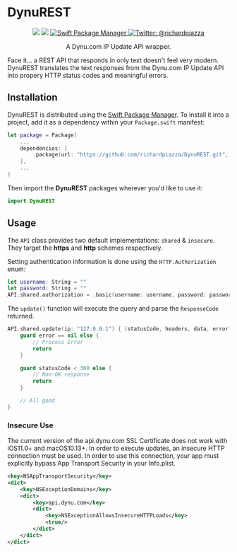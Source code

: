# DynuREST

<p align="center">
    <img src="https://github.com/richardpiazza/DynuREST/workflows/Swift/badge.svg?branch=master" />
    <img src="https://img.shields.io/badge/Swift-5.2-orange.svg" />
    <a href="https://swift.org/package-manager">
        <img src="https://img.shields.io/badge/swiftpm-compatible-brightgreen.svg?style=flat" alt="Swift Package Manager" />
    </a>
    <a href="https://twitter.com/richardpiazza">
        <img src="https://img.shields.io/badge/twitter-@richardpiazza-blue.svg?style=flat" alt="Twitter: @richardpiazza" />
    </a>
</p>

<p align="center">A Dynu.com IP Update API wrapper.</p>

Face it... a REST API that responds in only text doesn't feel very modern. DynuREST translates the text responses from the Dynu.com IP Update API into propery HTTP status codes and meaningful errors.

## Installation

DynuREST is distributed using the [Swift Package Manager](https://swift.org/package-manager). To install it into a project, add it as a dependency within your `Package.swift` manifest:

```swift
let package = Package(
    ...
    dependencies: [
        .package(url: "https://github.com/richardpiazza/DynuREST.git", from: "2.0.0")
    ],
    ...
)
```

Then import the **DynuREST** packages wherever you'd like to use it:

```swift
import DynuREST
```

## Usage

The `API` class provides two default implementations: `shared` & `insecure`. They target the **https** and **http** schemes respectively.

Setting authentication information is done using the `HTTP.Authorization` enum:

```swift
let username: String = ""
let password: String = ""
API.shared.authorization = .basic(username: username, password: password)
```

The `update()` function will execute the query and parse the `ResponseCode` returned.

```swift
API.shared.update(ip: "127.0.0.1") { (statusCode, headers, data, error) in
    guard error == nil else {
        // Process Error
        return
    }

    guard statusCode < 300 else {
        // Non-OK response
        return
    }

    // All good
}
```

### Insecure Use

The current version of the api.dynu.com SSL Certificate does not work with iOS11.0+ and macOS10.13+. In order to execute updates, an insecure HTTP connection must be used. In order to use this connection, your app must explicitly bypass App Transport Security in your Info.plist.

```xml
<key>NSAppTransportSecurity</key>
<dict>
    <key>NSExceptionDomains</key>
    <dict>
        <key>api.dynu.com</key>
        <dict>
            <key>NSExceptionAllowsInsecureHTTPLoads</key>
            <true/>
        </dict>
    </dict>
</dict>
```

